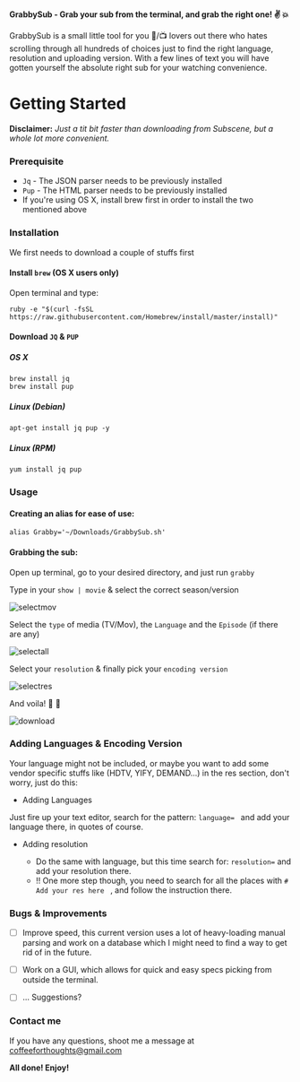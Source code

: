 
__GrabbySub - Grab your sub from the terminal, and grab the right one! :v: :collision:__

GrabbySub is a small little tool for you :cinema:/:tv: lovers out there who hates scrolling through all hundreds of choices just to find the right language, resolution and uploading version. 
With a few lines of text you will have gotten yourself the absolute right sub for your watching convenience. 

# Getting Started


__Disclaimer:__ _Just a tit bit faster than downloading from Subscene, but a whole lot more convenient._ 


### Prerequisite

* `Jq` - The JSON parser needs to be previously installed 
* `Pup` - The HTML parser needs to be previously installed
* If you're using OS X, install brew first in order to install the two mentioned above


### Installation

We first needs to download a couple of stuffs first

#### Install `brew` (OS X users only) 
	
Open terminal and type: 
	
```shell
ruby -e "$(curl -fsSL https://raw.githubusercontent.com/Homebrew/install/master/install)"
```
	
#### Download `JQ` & `PUP`
	
##### OS X 
	
```shell
brew install jq 
brew install pup 
```

##### Linux (Debian) 
		
```shell
apt-get install jq pup -y 
```
		
##### Linux (RPM) 
	
```shell 
yum install jq pup 
```
			
### Usage
	
#### Creating an alias for ease of use: 
	
```shell 
alias Grabby='~/Downloads/GrabbySub.sh' 
```
	
#### Grabbing the sub: 
	
Open up terminal, go to your desired directory, and just run `grabby` 

Type in your `show | movie` & select the correct season/version
	
![selectmov](http://i.imgur.com/WqJcumd.png) 
	
Select the `type` of media (TV/Mov), the `Language` and the `Episode` (if there are any)
	
![selectall](http://i.imgur.com/8rlXSPC.png)
	
Select your `resolution` & finally pick your `encoding version`
	
![selectres](http://i.imgur.com/p1KCyzV.png)
	
And voila! :angel: :clap:
	
![download](http://i.imgur.com/V4McI26.png)
	
	
### Adding Languages & Encoding Version 

Your language might not be included, or maybe you want to add some vendor specific stuffs like (HDTV, YIFY, DEMAND...) in the res section, don't worry, just do this: 

* Adding Languages
	
Just fire up your text editor, search for the pattern: `language= ` and add your language there, in quotes of course.
	
* Adding resolution
	
	* Do the same with language, but this time search for: `resolution=` and add your resolution there. 
	* !! One more step though, you need to search for all the places with `# Add your res here ` , and follow the instruction there. 
	
	
### Bugs & Improvements


- [ ] Improve speed, this current version uses a lot of heavy-loading manual parsing and work on a database which I might need to find a way to get rid of in the future.

- [ ] Work on a GUI, which allows for quick and easy specs picking from outside the terminal.

- [ ] ... Suggestions? 

### Contact me

If you have any questions, shoot me a message at coffeeforthoughts@gmail.com 

__All done! Enjoy!__ 